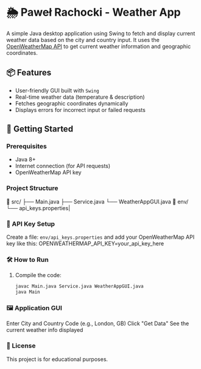 # 🌦 Paweł Rachocki - Weather App

A simple Java desktop application using Swing to fetch and display current weather data based on the city and country input. It uses the [OpenWeatherMap API](https://openweathermap.org/api) to get current weather information and geographic coordinates.

## 📦 Features

- User-friendly GUI built with `Swing`
- Real-time weather data (temperature & description)
- Fetches geographic coordinates dynamically
- Displays errors for incorrect input or failed requests

## 🚀 Getting Started

### Prerequisites

- Java 8+
- Internet connection (for API requests)
- OpenWeatherMap API key

### Project Structure

📁 src/ ├── Main.java ├── Service.java └── WeatherAppGUI.java
📁 env/ └── api_keys.properties|

### 🔑 API Key Setup

Create a file: `env/api_keys.properties` and add your OpenWeatherMap API key like this:
OPENWEATHERMAP_API_KEY=your_api_key_here


### 🛠 How to Run

1. Compile the code:
   ```bash
   javac Main.java Service.java WeatherAppGUI.java
   java Main

### 🖼 Application GUI

  Enter City and Country Code (e.g., London, GB)
  Click "Get Data"
  See the current weather info displayed

### 📃 License

This project is for educational purposes.
